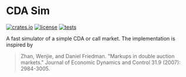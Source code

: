 CDA Sim
=======
[![crates.io](https://img.shields.io/crates/v/cdasim)](https://crates.io/crates/cdasim)
[![license](https://img.shields.io/github/license/erikbrinkman/cdasim)](LICENSE)
[![tests](https://github.com/erikbrinkman/cdasim/actions/workflows/rust.yml/badge.svg)](https://github.com/erikbrinkman/cdasim/actions/workflows/rust.yml)


A fast simulator of a simple CDA or call market.
The implementation is inspired by

> Zhan, Wenjie, and Daniel Friedman. "Markups in double auction markets." Journal of Economic Dynamics and Control 31.9 (2007): 2984-3005.
